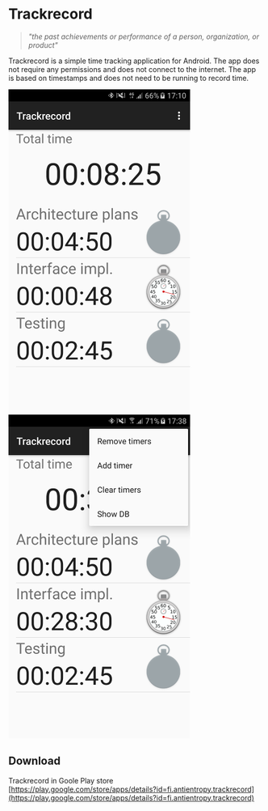 # Trackrecord
> *"the past achievements or performance of a person, organization, or product"*

Trackrecord is a simple time tracking application for Android. The app does not require any permissions and does not connect to the internet. The app is based on timestamps and does not need to be running to record time.

![MainActivity](docs/trackrecord.png) ![main_menu](docs/menu.png)

## Download

Trackrecord in Goole Play store [https://play.google.com/store/apps/details?id=fi.antientropy.trackrecord](https://play.google.com/store/apps/details?id=fi.antientropy.trackrecord)
